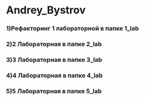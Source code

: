 # Andrey_Bystrov
### 1)Рефакторинг 1 лабораторной в папке 1_lab
### 2)2 Лабораторная в папке 2_lab
### 3)3 Лабораторная в папке 3_lab
### 4)4 Лабораторная в папке 4_lab
### 5)5 Лабораторная в папке 5_lab
